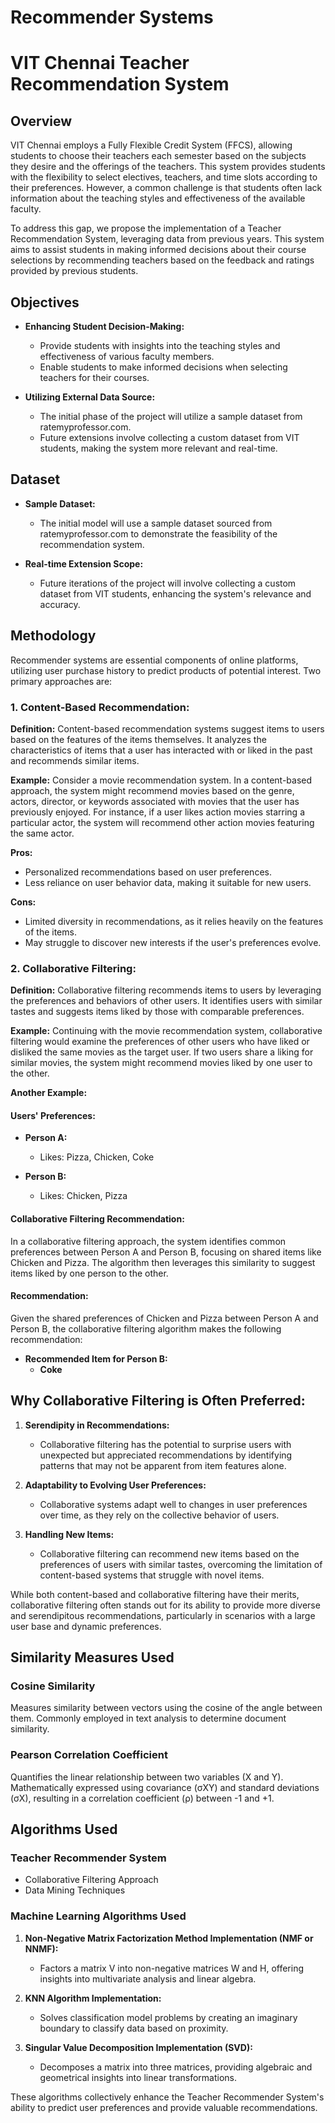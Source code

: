 # Recommender Systems

# VIT Chennai Teacher Recommendation System

## Overview

VIT Chennai employs a Fully Flexible Credit System (FFCS), allowing students to choose their teachers each semester based on the subjects they desire and the offerings of the teachers. This system provides students with the flexibility to select electives, teachers, and time slots according to their preferences. However, a common challenge is that students often lack information about the teaching styles and effectiveness of the available faculty.

To address this gap, we propose the implementation of a Teacher Recommendation System, leveraging data from previous years. This system aims to assist students in making informed decisions about their course selections by recommending teachers based on the feedback and ratings provided by previous students.

## Objectives

- **Enhancing Student Decision-Making:**
  - Provide students with insights into the teaching styles and effectiveness of various faculty members.
  - Enable students to make informed decisions when selecting teachers for their courses.

- **Utilizing External Data Source:**
  - The initial phase of the project will utilize a sample dataset from ratemyprofessor.com.
  - Future extensions involve collecting a custom dataset from VIT students, making the system more relevant and real-time.

## Dataset

- **Sample Dataset:**
  - The initial model will use a sample dataset sourced from ratemyprofessor.com to demonstrate the feasibility of the recommendation system.

- **Real-time Extension Scope:**
  - Future iterations of the project will involve collecting a custom dataset from VIT students, enhancing the system's relevance and accuracy.

## Methodology

Recommender systems are essential components of online platforms, utilizing user purchase history to predict products of potential interest. Two primary approaches are:

### 1. Content-Based Recommendation:

**Definition:**
Content-based recommendation systems suggest items to users based on the features of the items themselves. It analyzes the characteristics of items that a user has interacted with or liked in the past and recommends similar items.

**Example:**
Consider a movie recommendation system. In a content-based approach, the system might recommend movies based on the genre, actors, director, or keywords associated with movies that the user has previously enjoyed. For instance, if a user likes action movies starring a particular actor, the system will recommend other action movies featuring the same actor.

**Pros:**
- Personalized recommendations based on user preferences.
- Less reliance on user behavior data, making it suitable for new users.

**Cons:**
- Limited diversity in recommendations, as it relies heavily on the features of the items.
- May struggle to discover new interests if the user's preferences evolve.

### 2. Collaborative Filtering:

**Definition:**
Collaborative filtering recommends items to users by leveraging the preferences and behaviors of other users. It identifies users with similar tastes and suggests items liked by those with comparable preferences.

**Example:**
Continuing with the movie recommendation system, collaborative filtering would examine the preferences of other users who have liked or disliked the same movies as the target user. If two users share a liking for similar movies, the system might recommend movies liked by one user to the other.

**Another Example:**
#### Users' Preferences:

- **Person A:**
  - Likes: Pizza, Chicken, Coke

- **Person B:**
  - Likes: Chicken, Pizza

#### Collaborative Filtering Recommendation:

In a collaborative filtering approach, the system identifies common preferences between Person A and Person B, focusing on shared items like Chicken and Pizza. The algorithm then leverages this similarity to suggest items liked by one person to the other.

#### Recommendation:

Given the shared preferences of Chicken and Pizza between Person A and Person B, the collaborative filtering algorithm makes the following recommendation:

- **Recommended Item for Person B:**
  - **Coke**

## Why Collaborative Filtering is Often Preferred:

1. **Serendipity in Recommendations:**
   - Collaborative filtering has the potential to surprise users with unexpected but appreciated recommendations by identifying patterns that may not be apparent from item features alone.

2. **Adaptability to Evolving User Preferences:**
   - Collaborative systems adapt well to changes in user preferences over time, as they rely on the collective behavior of users.

3. **Handling New Items:**
   - Collaborative filtering can recommend new items based on the preferences of users with similar tastes, overcoming the limitation of content-based systems that struggle with novel items.

While both content-based and collaborative filtering have their merits, collaborative filtering often stands out for its ability to provide more diverse and serendipitous recommendations, particularly in scenarios with a large user base and dynamic preferences.



## Similarity Measures Used

### Cosine Similarity
Measures similarity between vectors using the cosine of the angle between them. Commonly employed in text analysis to determine document similarity.

### Pearson Correlation Coefficient
Quantifies the linear relationship between two variables (X and Y). Mathematically expressed using covariance (σXY) and standard deviations (σX), resulting in a correlation coefficient (ρ) between -1 and +1.


## Algorithms Used

### Teacher Recommender System
- Collaborative Filtering Approach
- Data Mining Techniques

### Machine Learning Algorithms Used

1. **Non-Negative Matrix Factorization Method Implementation (NMF or NNMF):**
   - Factors a matrix V into non-negative matrices W and H, offering insights into multivariate analysis and linear algebra.

2. **KNN Algorithm Implementation:**
   - Solves classification model problems by creating an imaginary boundary to classify data based on proximity.

3. **Singular Value Decomposition Implementation (SVD):**
   - Decomposes a matrix into three matrices, providing algebraic and geometrical insights into linear transformations.

These algorithms collectively enhance the Teacher Recommender System's ability to predict user preferences and provide valuable recommendations.
